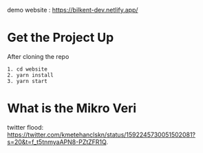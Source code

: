 demo website : https://bilkent-dev.netlify.app/

# Get the Project Up
After cloning the repo
```
1. cd website
2. yarn install
3. yarn start
```

# What is the Mikro Veri

twitter flood: https://twitter.com/kmetehanclskn/status/1592245730051502081?s=20&t=f_t5tnmyaAPN8-PZtZFR1Q.
